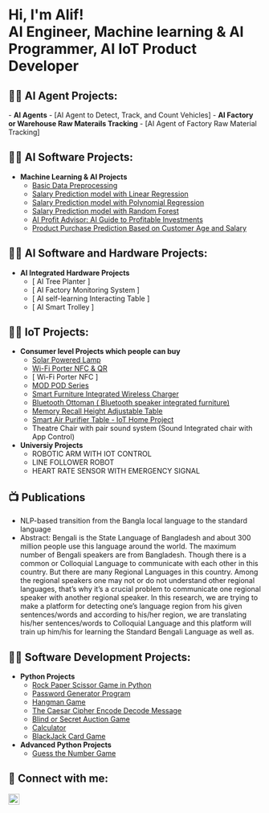 <h1>Hi, I'm Alif! <br/>AI Engineer</a>, Machine learning & AI Programmer, AI IoT Product Developer</h1>

<h2>👨‍💻 AI Agent Projects:</h2>
- <b>AI Agents</b>
  - [AI Agent to Detect, Track, and Count Vehicles]
- <b>AI Factory or Warehouse Raw Materails Tracking</b>
  - [AI Agent of Factory Raw Material Tracking]

<h2>👨‍💻 AI Software Projects:</h2>

- <b>Machine Learning & AI Projects</b>
  - [ Basic Data Preprocessing ](https://github.com/alifarman007/Basic-Data-Preprocessing)
  - [ Salary Prediction model with Linear Regression ](https://github.com/alifarman007/Salary_Prediction_with_linear_Regression)
  - [ Salary Prediction model with Polynomial Regression ](https://github.com/alifarman007/Salary-Predict-with-Polynomial-Regression)
  - [ Salary Prediction model with Random Forest ](https://github.com/alifarman007/Salary-Prediction-model-with-Random-Forest)
  - [ AI Profit Advisor: AI Guide to Profitable Investments ](https://github.com/alifarman007/AI-Profit-Advisor-Guide-to-Profitable-Investments)
  - [ Product Purchase Prediction Based on Customer Age and Salary ](https://github.com/alifarman007/Product-Purchase-Prediction-Based-on-Customer)

<h2>👨‍💻 AI Software and Hardware Projects:</h2>

- <b>AI Integrated Hardware Projects</b>
  - [ AI Tree Planter ]
  - [ AI Factory Monitoring System ]
  - [ AI self-learning Interacting Table ]
  - [ AI Smart Trolley ]

<h2>👨‍💻 IoT Projects:</h2>

- <b>Consumer level Projects which people can buy</b>
  - [ Solar Powered Lamp ](https://github.com/alifarman007/Solar-Powered-Lamp)
  - [ Wi-Fi Porter NFC & QR ](https://github.com/alifarman007/WIFI-Porter-NFC-and-QR)
  - [ Wi-Fi Porter NFC ]
  - [ MOD POD Series ](https://github.com/alifarman007/MOD-POD-Series)
  - [ Smart Furniture Integrated Wireless Charger ](https://github.com/alifarman007/Smart-Furniture-Wireless-Charging-Integrated)
  - [ Bluetooth Ottoman ( Bluetooth speaker integrated furniture) ](https://github.com/alifarman007/Bluetooth-Ottoman-Bluetooth-speaker-integrated-furniture)
  - [ Memory Recall Height Adjustable Table ](https://github.com/alifarman007/Height-Adjustable-Table)
  - [ Smart Air Purifier Table - IoT Home Project ](https://github.com/alifarman007/Smart-Air-Purifier-Table)
  - Theatre Chair with pair sound system (Sound Integrated chair with App Control)
- <b>Universiy Projects</b>
  - ROBOTIC ARM WITH IOT CONTROL
  - LINE FOLLOWER ROBOT
  - HEART RATE SENSOR WITH EMERGENCY SIGNAL
  
<h2>📺 Publications</h2>

- NLP-based transition from the Bangla local language to the standard language
- Abstract: Bengali is the State Language of Bangladesh and about 300 million people use this language around the world. The maximum number of Bengali speakers are from Bangladesh. Though there is a common or Colloquial Language to communicate with each other in this country. But there are many Regional Languages in this country. Among the regional speakers one may not or do not understand other regional languages, that’s why it’s a crucial problem to communicate one regional speaker with another regional speaker. In this research, we are trying to make a platform for detecting one’s language region from his given sentences/words and according to his/her region, we are translating his/her sentences/words to Colloquial Language and this platform will train up him/his for learning the Standard Bengali Language as well as.

<h2>👨‍💻 Software Development Projects:</h2>

- <b>Python Projects</b>
  - [Rock Paper Scissor Game in Python](https://github.com/alifarman007/Rock-Paper-Scissor-Game)
  - [Password Generator Program](https://github.com/alifarman007/Password-Generator-Program)
  - [Hangman Game](https://github.com/alifarman007/Hangman-Game)
  - [The Caesar Cipher Encode Decode Message](https://github.com/alifarman007/The-Caesar-Cipher-Encoding-Decoding-Message)
  - [Blind or Secret Auction Game](https://github.com/alifarman007/Blind-or-Secret-Auction-Game)
  - [Calculator](https://github.com/alifarman007/Calculator)
  - [BlackJack Card Game](https://github.com/alifarman007/BlackJack-Card-Game)
- <b>Advanced Python Projects</b>
  - [Guess the Number Game](https://github.com/alifarman007/Guess-the-Number-Game)


<h2> 🤳 Connect with me:</h2>


[<img align="left" alt="JoshMadakor | LinkedIn" width="22px" src="https://cdn.jsdelivr.net/npm/simple-icons@v3/icons/linkedin.svg" />][linkedin]




[linkedin]: https://www.linkedin.com/in/alifarman07/

<!--
**joshmadakor1/joshmadakor1** is a ✨ _special_ ✨ repository because its `README.md` (this file) appears on your GitHub profile.

Here are some ideas to get you started:

- 🔭 I’m currently working on ...
- 🌱 I’m currently learning ...
- 👯 I’m looking to collaborate on ...
- 🤔 I’m looking for help with ...
- 💬 Ask me about ...
- 📫 How to reach me: ...
- 😄 Pronouns: ...
- ⚡ Fun fact: ...
-->
